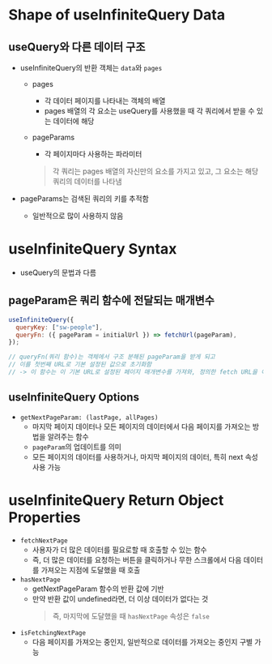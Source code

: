 # Shape of useInfiniteQuery Data

## useQuery와 다른 데이터 구조

- useInfiniteQuery의 반환 객체는 `data`와 `pages`

  - pages
    - 각 데이터 페이지를 나타내는 객체의 배열
    - pages 배열의 각 요소는 useQuery를 사용했을 때 각 쿼리에서 받을 수 있는 데이터에 해당
  - pageParams

    - 각 페이지마다 사용하는 파라미터

    > 각 쿼리는 pages 배열의 자신만의 요소를 가지고 있고, 그 요소는 해당 쿼리의 데이터를 나타냄

- pageParams는 검색된 쿼리의 키를 추적함
  - 일반적으로 많이 사용하지 않음

# useInfiniteQuery Syntax

- useQuery의 문법과 다름

## pageParam은 쿼리 함수에 전달되는 매개변수

```js
useInfiniteQuery({
  queryKey: ["sw-people"],
  queryFn: ({ pageParam = initialUrl }) => fetchUrl(pageParam),
});

// queryFn(쿼리 함수)는 객체에서 구조 분해된 pageParam을 받게 되고
// 이를 첫번째 URL로 기본 설정된 값으로 초기화함
// -> 이 함수는 이 기본 URL로 설정된 페이지 매개변수를 가져와, 정의한 fetch URL을 이 pageParam에 실행
```

## useInfiniteQuery Options

- `getNextPageParam: (lastPage, allPages)`
  - 마지막 페이지 데이터나 모든 페이지의 데이터에서 다음 페이지를 가져오는 방법을 알려주는 함수
  - `pageParam`의 업데이트를 의미
  - 모든 페이지의 데이터를 사용하거나, 마지막 페이지의 데이터, 특히 next 속성 사용 가능

# useInfiniteQuery Return Object Properties

- `fetchNextPage`
  - 사용자가 더 많은 데이터를 필요로할 때 호출할 수 있는 함수
  - 즉, 더 많은 데이터를 요청하는 버튼을 클릭하거나 무한 스크롤에서 다음 데이터를 가져오는 지점에 도달했을 때 호출
- `hasNextPage`
  - getNextPageParam 함수의 반환 값에 기반
  - 만약 반환 값이 undefined라면, 더 이상 데이터가 없다는 것
    > 즉, 마지막에 도달했을 때 `hasNextPage` 속성은 `false`
- `isFetchingNextPage`
  - 다음 페이지를 가져오는 중인지, 일반적으로 데이터를 가져오는 중인지 구별 가능
